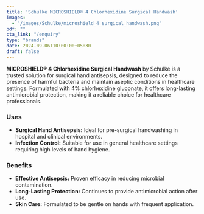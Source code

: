 ```yaml
---
title: 'Schulke MICROSHIELD® 4 Chlorhexidine Surgical Handwash'
images:
  - "/images/Schulke/microshield_4_surgical_handwash.png"
pdf: ""
cta_link: "/enquiry"
type: "brands"
date: 2024-09-06T10:00:00+05:30
draft: false
---
```


<!-- ### Product Description -->

**MICROSHIELD® 4 Chlorhexidine Surgical Handwash** by Schulke is a trusted solution for surgical hand antisepsis, designed to reduce the presence of harmful bacteria and maintain aseptic conditions in healthcare settings. Formulated with 4% chlorhexidine gluconate, it offers long-lasting antimicrobial protection, making it a reliable choice for healthcare professionals.

<!-- ### Key Features

- **Broad-Spectrum Efficacy:** Effective against a wide range of bacteria, viruses, and fungi.
- **Prolonged Action:** Provides persistent antimicrobial activity to maintain aseptic conditions.
- **Skin-Friendly Formula:** Designed to reduce skin irritation with regular use.
- **Easy-to-Use:** Simple application process suitable for pre-surgical handwashing.
- **Sterile Packaging:** Ensures safety and hygiene with every use. -->

### Uses

- **Surgical Hand Antisepsis:** Ideal for pre-surgical handwashing in hospital and clinical environments.
- **Infection Control:** Suitable for use in general healthcare settings requiring high levels of hand hygiene.

<!-- ### Who Needs This Product?

- **Surgeons and Healthcare Providers:** Professionals requiring reliable antiseptic handwash for surgical procedures.
- **Hospitals and Clinics:** Medical facilities maintaining strict hygiene standards for infection control.
- **Outpatient and Emergency Units:** Settings where hand hygiene is critical for preventing infection spread. -->

### Benefits

- **Effective Antisepsis:** Proven efficacy in reducing microbial contamination.
- **Long-Lasting Protection:** Continues to provide antimicrobial action after use.
- **Skin Care:** Formulated to be gentle on hands with frequent application.
